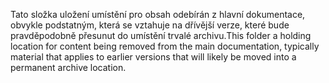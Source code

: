 <span data-ttu-id="fb176-101">Tato složka uložení umístění pro obsah odebírán z hlavní dokumentace, obvykle podstatným, která se vztahuje na dřívější verze, které bude pravděpodobně přesunut do umístění trvalé archivu.</span><span class="sxs-lookup"><span data-stu-id="fb176-101">This folder a holding location for content being removed from the main documentation, typically material that applies to earlier versions that will likely be moved into a permanent archive location.</span></span>